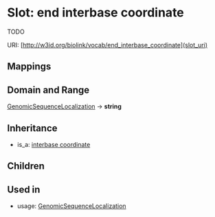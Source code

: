 # Slot: end interbase coordinate


TODO

URI: [http://w3id.org/biolink/vocab/end_interbase_coordinate](slot_uri)
## Mappings

## Domain and Range

[GenomicSequenceLocalization](GenomicSequenceLocalization.md) -> **string**
## Inheritance

 *  is_a: [interbase coordinate](interbase_coordinate.md)
## Children

## Used in

 *  usage: [GenomicSequenceLocalization](GenomicSequenceLocalization.md)
